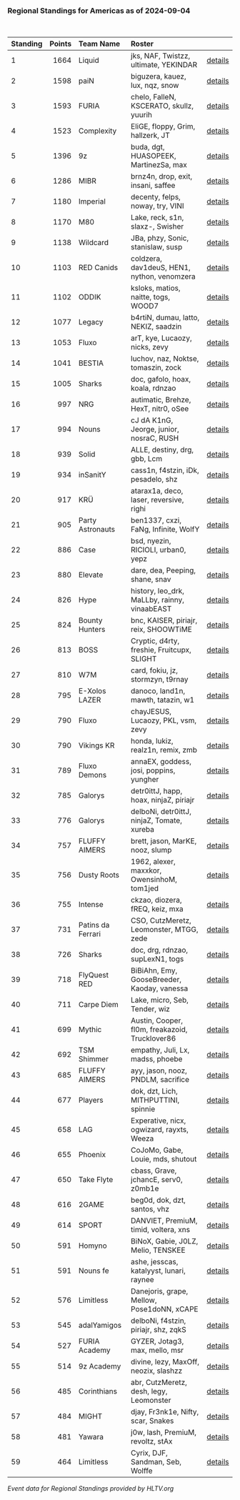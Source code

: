 ### Regional Standings for Americas as of 2024-09-04<br />
<br />

| Standing | Points | Team Name         | Roster                                         |                                                                                               |
| :- | -: | :- | :- | :- |
| 1        |   1664 | Liquid            | jks, NAF, Twistzz, ultimate, YEKINDAR          | [details](details/2024_09_04/0008--liquid--jks-naf-twistzz-ultimate-yekindar.md)              |
| 2        |   1598 | paiN              | biguzera, kauez, lux, nqz, snow                | [details](details/2024_09_04/0011--pain--biguzera-kauez-lux-nqz-snow.md)                      |
| 3        |   1593 | FURIA             | chelo, FalleN, KSCERATO, skullz, yuurih        | [details](details/2024_09_04/0012--furia--chelo-fallen-kscerato-skullz-yuurih.md)             |
| 4        |   1523 | Complexity        | EliGE, floppy, Grim, hallzerk, JT              | [details](details/2024_09_04/0014--complexity--elige-floppy-grim-hallzerk-jt.md)              |
| 5        |   1396 | 9z                | buda, dgt, HUASOPEEK, MartinezSa, max          | [details](details/2024_09_04/0017--9z--buda-dgt-huasopeek-martinezsa-max.md)                  |
| 6        |   1286 | MIBR              | brnz4n, drop, exit, insani, saffee             | [details](details/2024_09_04/0024--mibr--brnz4n-drop-exit-insani-saffee.md)                   |
| 7        |   1180 | Imperial          | decenty, felps, noway, try, VINI               | [details](details/2024_09_04/0027--imperial--decenty-felps-noway-try-vini.md)                 |
| 8        |   1170 | M80               | Lake, reck, s1n, slaxz-, Swisher               | [details](details/2024_09_04/0028--m80--lake-reck-s1n-slaxz--swisher.md)                      |
| 9        |   1138 | Wildcard          | JBa, phzy, Sonic, stanislaw, susp              | [details](details/2024_09_04/0031--wildcard--jba-phzy-sonic-stanislaw-susp.md)                |
| 10       |   1103 | RED Canids        | coldzera, dav1deuS, HEN1, nython, venomzera    | [details](details/2024_09_04/0034--red_canids--coldzera-dav1deus-hen1-nython-venomzera.md)    |
| 11       |   1102 | ODDIK             | ksloks, matios, naitte, togs, WOOD7            | [details](details/2024_09_04/0035--oddik--ksloks-matios-naitte-togs-wood7.md)                 |
| 12       |   1077 | Legacy            | b4rtiN, dumau, latto, NEKIZ, saadzin           | [details](details/2024_09_04/0039--legacy--b4rtin-dumau-latto-nekiz-saadzin.md)               |
| 13       |   1053 | Fluxo             | arT, kye, Lucaozy, nicks, zevy                 | [details](details/2024_09_04/0044--fluxo--art-kye-lucaozy-nicks-zevy.md)                      |
| 14       |   1041 | BESTIA            | luchov, naz, Noktse, tomaszin, zock            | [details](details/2024_09_04/0049--bestia--luchov-naz-noktse-tomaszin-zock.md)                |
| 15       |   1005 | Sharks            | doc, gafolo, hoax, koala, rdnzao               | [details](details/2024_09_04/0056--sharks--doc-gafolo-hoax-koala-rdnzao.md)                   |
| 16       |    997 | NRG               | autimatic, Brehze, HexT, nitr0, oSee           | [details](details/2024_09_04/0058--nrg--autimatic-brehze-hext-nitr0-osee.md)                  |
| 17       |    994 | Nouns             | cJ dA K1nG, Jeorge, junior, nosraC, RUSH       | [details](details/2024_09_04/0059--nouns--cj_da_k1ng-jeorge-junior-nosrac-rush.md)            |
| 18       |    939 | Solid             | ALLE, destiny, drg, gbb, Lcm                   | [details](details/2024_09_04/0075--solid--alle-destiny-drg-gbb-lcm.md)                        |
| 19       |    934 | inSanitY          | cass1n, f4stzin, iDk, pesadelo, shz            | [details](details/2024_09_04/0076--insanity--cass1n-f4stzin-idk-pesadelo-shz.md)              |
| 20       |    917 | KRÜ               | atarax1a, deco, laser, reversive, righi        | [details](details/2024_09_04/0084--kr_--atarax1a-deco-laser-reversive-righi.md)               |
| 21       |    905 | Party Astronauts  | ben1337, cxzi, FaNg, Infinite, WolfY           | [details](details/2024_09_04/0085--party_astronauts--ben1337-cxzi-fang-infinite-wolfy.md)     |
| 22       |    886 | Case              | bsd, nyezin, RICIOLI, urban0, yepz             | [details](details/2024_09_04/0088--case--bsd-nyezin-ricioli-urban0-yepz.md)                   |
| 23       |    880 | Elevate           | dare, dea, Peeping, shane, snav                | [details](details/2024_09_04/0089--elevate--dare-dea-peeping-shane-snav.md)                   |
| 24       |    826 | Hype              | history, leo_drk, MaLLby, rainny, vinaabEAST   | [details](details/2024_09_04/0103--hype--history-leo_drk-mallby-rainny-vinaabeast.md)         |
| 25       |    824 | Bounty Hunters    | bnc, KAISER, piriajr, reix, SHOOWTiME          | [details](details/2024_09_04/0104--bounty_hunters--bnc-kaiser-piriajr-reix-shoowtime.md)      |
| 26       |    813 | BOSS              | Cryptic, d4rty, freshie, Fruitcupx, SLIGHT     | [details](details/2024_09_04/0109--boss--cryptic-d4rty-freshie-fruitcupx-slight.md)           |
| 27       |    810 | W7M               | card, fokiu, jz, stormzyn, t9rnay              | [details](details/2024_09_04/0111--w7m--card-fokiu-jz-stormzyn-t9rnay.md)                     |
| 28       |    795 | E-Xolos LAZER     | danoco, land1n, mawth, tatazin, w1             | [details](details/2024_09_04/0116--e-xolos_lazer--danoco-land1n-mawth-tatazin-w1.md)          |
| 29       |    790 | Fluxo             | chayJESUS, Lucaozy, PKL, vsm, zevy             | [details](details/2024_09_04/0118--fluxo--chayjesus-lucaozy-pkl-vsm-zevy.md)                  |
| 30       |    790 | Vikings KR        | honda, lukiz, realz1n, remix, zmb              | [details](details/2024_09_04/0119--vikings_kr--honda-lukiz-realz1n-remix-zmb.md)              |
| 31       |    789 | Fluxo Demons      | annaEX, goddess, josi, poppins, yungher        | [details](details/2024_09_04/0120--fluxo_demons--annaex-goddess-josi-poppins-yungher.md)      |
| 32       |    785 | Galorys           | detr0ittJ, happ, hoax, ninjaZ, piriajr         | [details](details/2024_09_04/0121--galorys--detr0ittj-happ-hoax-ninjaz-piriajr.md)            |
| 33       |    776 | Galorys           | delboNi, detr0ittJ, ninjaZ, Tomate, xureba     | [details](details/2024_09_04/0127--galorys--delboni-detr0ittj-ninjaz-tomate-xureba.md)        |
| 34       |    757 | FLUFFY AIMERS     | brett, jason, MarKE, nooz, slump               | [details](details/2024_09_04/0132--fluffy_aimers--brett-jason-marke-nooz-slump.md)            |
| 35       |    756 | Dusty Roots       | 1962, alexer, maxxkor, OwensinhoM, tom1jed     | [details](details/2024_09_04/0133--dusty_roots--1962-alexer-maxxkor-owensinhom-tom1jed.md)    |
| 36       |    755 | Intense           | ckzao, diozera, fREQ, keiz, mxa                | [details](details/2024_09_04/0134--intense--ckzao-diozera-freq-keiz-mxa.md)                   |
| 37       |    731 | Patins da Ferrari | CSO, CutzMeretz, Leomonster, MTGG, zede        | [details](details/2024_09_04/0137--patins_da_ferrari--cso-cutzmeretz-leomonster-mtgg-zede.md) |
| 38       |    726 | Sharks            | doc, drg, rdnzao, supLexN1, togs               | [details](details/2024_09_04/0138--sharks--doc-drg-rdnzao-suplexn1-togs.md)                   |
| 39       |    718 | FlyQuest RED      | BiBiAhn, Emy, GooseBreeder, Kaoday, vanessa    | [details](details/2024_09_04/0143--flyquest_red--bibiahn-emy-goosebreeder-kaoday-vanessa.md)  |
| 40       |    711 | Carpe Diem        | Lake, micro, Seb, Tender, wiz                  | [details](details/2024_09_04/0146--carpe_diem--lake-micro-seb-tender-wiz.md)                  |
| 41       |    699 | Mythic            | Austin, Cooper, fl0m, freakazoid, Trucklover86 | [details](details/2024_09_04/0151--mythic--austin-cooper-fl0m-freakazoid-trucklover86.md)     |
| 42       |    692 | TSM Shimmer       | empathy, Juli, Lx, madss, phoebe               | [details](details/2024_09_04/0154--tsm_shimmer--empathy-juli-lx-madss-phoebe.md)              |
| 43       |    685 | FLUFFY AIMERS     | ayy, jason, nooz, PNDLM, sacrifice             | [details](details/2024_09_04/0156--fluffy_aimers--ayy-jason-nooz-pndlm-sacrifice.md)          |
| 44       |    677 | Players           | dok, dzt, Lich, MITHPUTTINI, spinnie           | [details](details/2024_09_04/0158--players--dok-dzt-lich-mithputtini-spinnie.md)              |
| 45       |    658 | LAG               | Experative, nicx, ogwizard, rayxts, Weeza      | [details](details/2024_09_04/0169--lag--experative-nicx-ogwizard-rayxts-weeza.md)             |
| 46       |    655 | Phoenix           | CoJoMo, Gabe, Louie, mds, shutout              | [details](details/2024_09_04/0171--phoenix--cojomo-gabe-louie-mds-shutout.md)                 |
| 47       |    650 | Take Flyte        | cbass, Grave, jchancE, serv0, z0mb1e           | [details](details/2024_09_04/0174--take_flyte--cbass-grave-jchance-serv0-z0mb1e.md)           |
| 48       |    616 | 2GAME             | beg0d, dok, dzt, santos, vhz                   | [details](details/2024_09_04/0184--2game--beg0d-dok-dzt-santos-vhz.md)                        |
| 49       |    614 | SPORT             | DANVIET, PremiuM, timid, voltera, xns          | [details](details/2024_09_04/0186--sport--danviet-premium-timid-voltera-xns.md)               |
| 50       |    591 | Homyno            | BiNoX, Gabie, J0LZ, Melio, TENSKEE             | [details](details/2024_09_04/0194--homyno--binox-gabie-j0lz-melio-tenskee.md)                 |
| 51       |    591 | Nouns fe          | ashe, jesscas, katalyyst, lunari, raynee       | [details](details/2024_09_04/0195--nouns_fe--ashe-jesscas-katalyyst-lunari-raynee.md)         |
| 52       |    576 | Limitless         | Danejoris, grape, Mellow, Pose1doNN, xCAPE     | [details](details/2024_09_04/0198--limitless--danejoris-grape-mellow-pose1donn-xcape.md)      |
| 53       |    545 | adalYamigos       | delboNi, f4stzin, piriajr, shz, zqkS           | [details](details/2024_09_04/0202--adalyamigos--delboni-f4stzin-piriajr-shz-zqks.md)          |
| 54       |    527 | FURIA Academy     | GYZER, Jotag3, max, mello, msr                 | [details](details/2024_09_04/0205--furia_academy--gyzer-jotag3-max-mello-msr.md)              |
| 55       |    514 | 9z Academy        | divine, lezy, MaxOff, neozix, slashzz          | [details](details/2024_09_04/0207--9z_academy--divine-lezy-maxoff-neozix-slashzz.md)          |
| 56       |    485 | Corinthians       | abr, CutzMeretz, desh, legy, Leomonster        | [details](details/2024_09_04/0212--corinthians--abr-cutzmeretz-desh-legy-leomonster.md)       |
| 57       |    484 | MIGHT             | djay, Fr3nk1e, Nifty, scar, Snakes             | [details](details/2024_09_04/0213--might--djay-fr3nk1e-nifty-scar-snakes.md)                  |
| 58       |    481 | Yawara            | j0w, lash, PremiuM, revoltz, stAx              | [details](details/2024_09_04/0214--yawara--j0w-lash-premium-revoltz-stax.md)                  |
| 59       |    464 | Limitless         | Cyrix, DJF, Sandman, Seb, Wolffe               | [details](details/2024_09_04/0215--limitless--cyrix-djf-sandman-seb-wolffe.md)                |


_Event data for Regional Standings provided by HLTV.org_<br />
